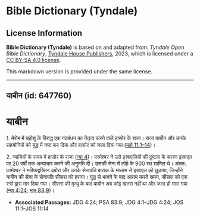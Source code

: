 # Bible Dictionary (Tyndale)

## License Information

**Bible Dictionary (Tyndale)** is based on and adapted from: _Tyndale Open Bible Dictionary_, [Tyndale House Publishers](https://tyndaleopenresources.com/), 2023, which is licensed under a [CC BY-SA 4.0 license](https://creativecommons.org/licenses/by-sa/4.0/legalcode.en).

This markdown version is provided under the same license.



--------------------------------

## याबीन (id: 647760)

याबीन
=====

1\. मेरोम में यहोशू के विरुद्ध एक गठबंधन का नेतृत्व करने वाले हासोर के राजा। राजा याबीन और उनके सहयोगियों को युद्ध में नष्ट कर दिया और हासोर को जला दिया गया ([यहो 11:1–14](https://ref.ly/Josh11:1-Josh11:14))।

2\. न्यायियों के समय में हासोर के राजा ([न्या 4](https://ref.ly/Judg4:1-Judg4:24))। परमेश्वर ने उसे इस्राएलियों की दुष्टता के कारण इस्राएल पर 20 वर्षों तक अत्याचार करने की अनुमति दी। उसकी सेना में लोहे के 900 रथ शामिल थे। अंततः, परमेश्वर ने भविष्यद्वक्तिन दबोरा और उनके सेनापति बाराक के माध्यम से इस्राएल को छुड़ाया, जिन्होंने याबीन की सेना के सेनापति सीसरा को हराया। युद्ध से भागने के बाद आराम करते समय, सीसरा को एक स्त्री द्वारा मार दिया गया। सीसरा की मृत्यु के बाद याबीन अब कोई खतरा नहीं था और जल्द ही मारा गया ([न्या 4:24](https://ref.ly/Judg4:24); [भज 83:9](https://ref.ly/Ps83:9))।

* **Associated Passages:** JDG 4:24; PSA 83:9; JDG 4:1–JDG 4:24; JOS 11:1–JOS 11:14

